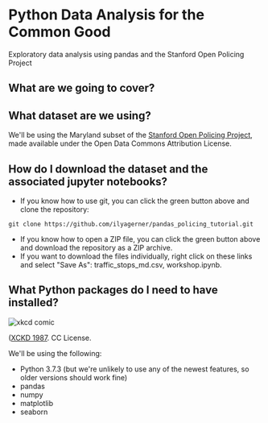 # Python Data Analysis for the Common Good
Exploratory data analysis using pandas and the Stanford Open Policing Project

## What are we going to cover?

## What dataset are we using?
We'll be using the Maryland subset of the [Stanford Open Policing Project](), made available under the Open Data Commons Attribution License.

## How do I download the dataset and the associated jupyter notebooks?
- If you know how to use git, you can click the green button above and clone the repository:

`git clone https://github.com/ilyagerner/pandas_policing_tutorial.git`
- If you know how to open a ZIP file, you can click the green button above and download the repository as a ZIP archive.
- If you want to download the files individually, right click on these links and select "Save As": traffic_stops_md.csv, workshop.ipynb.

## What Python packages do I need to have installed?
![xkcd comic](https://imgs.xkcd.com/comics/python_environment.png "The Python environmental protection agency wants to seal it in a cement chamber, with pictorial messages to future civilizations warning them about the danger of using sudo to install random Python packages.")

([XCKD 1987](https://xkcd.com/1987/). CC License.

We'll be using the following:
- Python 3.7.3 (but we're unlikely to use any of the newest features, so older versions should work fine)
- pandas
- numpy
- matplotlib
- seaborn


